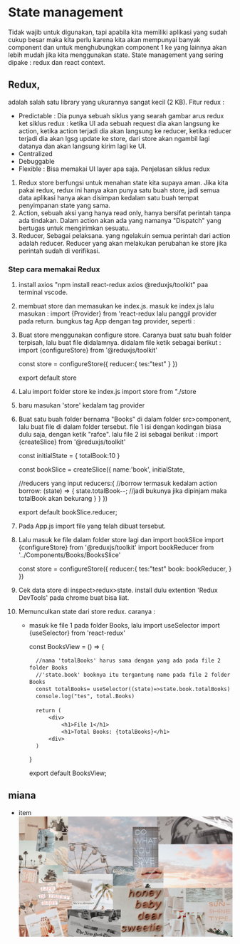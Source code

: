 # State management
Tidak wajib untuk digunakan, tapi apabila kita memiliki aplikasi yang sudah cukup besar maka kita perlu karena kita akan mempunyai banyak component dan untuk menghubungkan component 1 ke yang lainnya akan lebih mudah jika kita menggunakan state.
State management yang sering dipake : redux dan react context.

## Redux, 
adalah salah satu library yang ukurannya sangat kecil (2 KB). 
Fitur redux : 
* Predictable : Dia punya sebuah siklus yang searah
  gambar arus redux
  ket siklus redux : ketika UI ada sebuah request dia akan langsung ke action, ketika action terjadi dia akan langsung ke reducer, ketika reducer terjadi dia akan lgsg update ke store, dari store akan ngambil lagi datanya dan akan langsung kirim lagi ke UI.
* Centralized
* Debuggable
* Flexible : Bisa memakai UI layer apa saja.
Penjelasan siklus redux 

1. Redux store berfungsi untuk menahan state kita supaya aman. Jika kita pakai redux, redux ini hanya akan punya satu buah store, jadi semua data aplikasi hanya akan disimpan kedalam satu buah tempat penyimpanan state yang sama.
2. Action, sebuah aksi yang hanya read only, hanya bersifat perintah tanpa ada tindakan. Dalam action akan ada yang namanya "Dispatch" yang bertugas untuk mengirimkan sesuatu.
3. Reducer, Sebagai pelaksana. yang ngelakuin semua perintah dari action adalah reducer. Reducer yang akan melakukan perubahan ke store jika perintah sudah di verifikasi.
### Step cara memakai Redux
1. install axios "npm install react-redux axios @reduxjs/toolkit" paa terminal vscode.
2. membuat store dan memasukan ke index.js. masuk ke index.js lalu masukan :
   import {Provider} from 'react-redux
   lalu panggil provider pada return. bungkus tag App dengan tag provider, seperti :
   <Provider>
   <App/>
   </Provider>
3. Buat store menggunakan configure store. Caranya buat satu buah folder terpisah, lalu buat file didalamnya.
   didalam file ketik sebagai berikut :
   import {configureStore} from '@reduxjs/toolkit'

   const store = configureStore({
    reducer:{
        tes:"test"
    }
   })

   export default store
4. Lalu import folder store ke index.js
   import store from "./store
5. baru masukan 'store' kedalam tag provider
   <Provider store={store}>
   <App/>
   </Provider>
6. Buat satu buah folder bernama "Books" di dalam folder src>component, lalu buat file di dalam folder tersebut. file 1 isi dengan kodingan biasa dulu saja, dengan ketik "rafce". lalu file 2 isi sebagai berikut :
   import {createSlice} from '@reduxjs/toolkit'

   const initialState = {
    totalBook:10
   }

   const bookSlice = createSlice({
    name:'book',
    initialState,

    //reducers yang input
    reducers:{
        //borrow termasuk kedalam action
        borrow: (state) => {
            state.totalBook--; //jadi bukunya jika dipinjam maka totalBook akan bekurang
        }
    }
   })

   export default bookSlice.reducer;
7. Pada App.js import file yang telah dibuat tersebut.
8. Lalu masuk ke file dalam folder store lagi dan import bookSlice
   import {configureStore} from '@reduxjs/toolkit'
   import bookReducer from '../Components/Books/BooksSlice'

   const store = configureStore({
    reducer:{
        tes:"test"
        book: bookReducer,
    }
   })
9. Cek data store di inspect>redux>state. install dulu extention 'Redux DevTools' pada chrome buat bisa liat. 
10. Memunculkan state dari store redux. caranya :
    * masuk ke file 1 pada folder Books, lalu import useSelector
        import {useSelector} from 'react-redux'

        const BooksView = () => {

            //nama 'totalBooks' harus sama dengan yang ada pada file 2 folder Books
            //'state.book' booknya itu tergantung name pada file 2 folder Books
            const totalBooks= useSelector((state)=>state.book.totalBooks)
            console.log("tes", total.Books)

            return (
                <div>
                    <h1>File 1</h1>
                    <h1>Total Books: {totalBooks}</h1>
                <div>
            )
        }

        export default BooksView;



## miana
* item
![img 1](photo/1.png)
